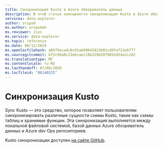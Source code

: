 ```yaml
---
title: Синхронизация Kusto в Azure обозреватель данных
description: В этой статье описывается синхронизация Kusto в Azure обозреватель данных.
services: data-explorer
author: orspod
ms.author: orspodek
ms.reviewer: zivc
ms.service: data-explorer
ms.topic: reference
ms.date: 08/12/2019
ms.openlocfilehash: a85f9eca4c0c93ab60641813b01cd9faf13eb777
ms.sourcegitcommit: bf2c9da0c23ebcaec19b229d2079032d54a2cc82
ms.translationtype: MT
ms.contentlocale: ru-RU
ms.lasthandoff: 07/08/2020
ms.locfileid: "86140525"
---
```

# <a name="sync-kusto"></a>Синхронизация Kusto

Sync Kusto — это средство, которое позволяет пользователям синхронизировать различные сущности схемы Kusto, такие как схемы таблиц и хранимые функции. Эта синхронизация выполняется между локальной файловой системой, базой данных Azure обозреватель данных и Azure dev Ops репозиториев.

Kusto синхронизации доступен [на сайте GitHub](https://github.com/microsoft/synckusto).